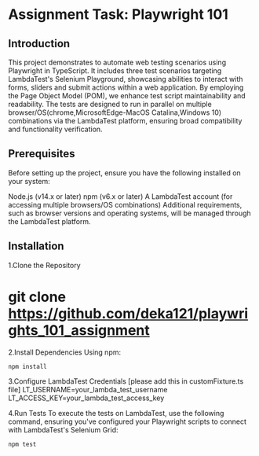 # Assignment Task: Playwright 101

## Introduction
This project demonstrates to automate web testing scenarios using Playwright in TypeScript. It includes three test scenarios targeting LambdaTest's Selenium Playground, showcasing abilities to interact with forms, sliders and submit actions within a web application. By employing the Page Object Model (POM), we enhance test script maintainability and readability. The tests are designed to run in parallel on multiple browser/OS(chrome,MicrosoftEdge-MacOS Catalina,Windows 10) combinations via the LambdaTest platform, ensuring broad compatibility and functionality verification.

## Prerequisites
Before setting up the project, ensure you have the following installed on your system:

Node.js (v14.x or later)
npm (v6.x or later)
A LambdaTest account (for accessing multiple browsers/OS combinations)
Additional requirements, such as browser versions and operating systems, will be managed through the LambdaTest platform.

## Installation
1.Clone the Repository
# git clone https://github.com/deka121/playwrights_101_assignment


2.Install Dependencies
Using npm: 
```bash
npm install
```
3.Configure LambdaTest Credentials [please add this in customFixture.ts file]
LT_USERNAME=your_lambda_test_username
LT_ACCESS_KEY=your_lambda_test_access_key

4.Run Tests
To execute the tests on LambdaTest, use the following command, ensuring you've configured your Playwright scripts to connect with LambdaTest's Selenium Grid:
```bash
npm test
```